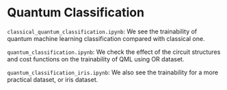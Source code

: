 # Quantum Classification

`classical_quantum_classification.ipynb`: We see the trainability of quantum machine learning classification compared with classical one.

`quantum_classification.ipynb`: We check the effect of the circuit structures and cost functions on the trainability of QML using OR dataset.

`quantum_classification_iris.ipynb`: We also see the trainability for a more practical dataset, or iris dataset.
